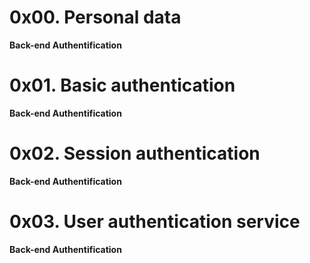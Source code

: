 # 0x00. Personal data

**Back-end Authentification**

# 0x01. Basic authentication

**Back-end Authentification**

# 0x02. Session authentication

**Back-end Authentification**

# 0x03. User authentication service

**Back-end Authentification**
